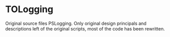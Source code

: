 # TOLogging
Original source files PSLogging. Only original design principals and descriptions left of the original scripts, most of the code has been rewritten.
